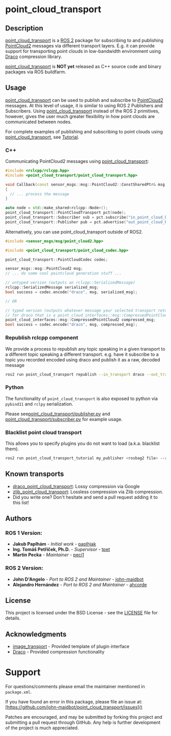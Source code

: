 # point_cloud_transport

## Description

[point_cloud_transport](https://github.com/john-maidbot/point_cloud_transport) is a [ROS 2](https://www.ros.org/) package for subscribing to and publishing [PointCloud2](http://docs.ros.org/latest/api/sensor_msgs/html/msg/PointCloud2.html) messages via different transport layers.
E.g. it can provide support for transporting point clouds in low-bandwidth environment using [Draco](https://github.com/google/draco) compression library.

[point_cloud_transport](https://github.com/john-maidbot/point_cloud_transport) is **NOT yet** released as C++ source code and binary packages via ROS buildfarm.

## Usage

[point_cloud_transport](https://github.com/john-maidbot/point_cloud_transport) can be used to publish and subscribe to [PointCloud2](http://docs.ros.org/latest/api/sensor_msgs/html/msg/PointCloud2.html) messages. At this level of usage, it is similar to using ROS 2 Publishers and Subscribers. Using [point_cloud_transport](https://github.com/john-maidbot/point_cloud_transport) instead of the ROS 2 primitives, however, gives the user much greater flexibility in how point clouds are communicated between nodes.

For complete examples of publishing and subscribing to point clouds using [point_cloud_transport](https://github.com/john-maidbot/point_cloud_transport), see [Tutorial](https://github.com/ahcorde/point_cloud_transport_tutorial).

### C++
Communicating PointCloud2 messages using [point_cloud_transport](https://github.com/john-maidbot/point_cloud_transport):
```cpp
#include <rclcpp/rclcpp.hpp>
#include <point_cloud_transport/point_cloud_transport.hpp>

void Callback(const sensor_msgs::msg::PointCloud2::ConstSharedPtr& msg)
{
  // ... process the message
}

auto node = std::make_shared<rclcpp::Node>();
point_cloud_transport::PointCloudTransport pct(node);
point_cloud_transport::Subscriber sub = pct.subscribe("in_point_cloud_base_topic", 1, Callback);
point_cloud_transport::Publisher pub = pct.advertise("out_point_cloud_base_topic", 1);
```

Alternatively, you can use point_cloud_transport outside of ROS2.

```cpp
#include <sensor_msgs/msg/point_cloud2.hpp>

#include <point_cloud_transport/point_cloud_codec.hpp>

point_cloud_transport::PointCloudCodec codec;

sensor_msgs::msg::PointCloud2 msg;
// ... do some cool pointcloud generation stuff ...

// untyped version (outputs an rclcpp::SerializedMessage)
rclcpp::SerializedMessage serialized_msg;
bool success = codec.encode("draco", msg, serialized_msg);

// OR

// typed version (outputs whatever message your selected transport returns, 
// for draco that is a point_cloud_interfaces::msg::CompressedPointCloud2)
point_cloud_interfaces::msg::CompressedPointCloud2 compressed_msg;
bool success = codec.encode("draco", msg, compressed_msg);

```

### Republish rclcpp component

We provide a process to republish any topic speaking in a given transport to a different topic speaking a different transport.
e.g. have it subscribe to a topic you recorded encoded using draco and publish it as a raw, decoded message

```bash
ros2 run point_cloud_transport republish --in_transport draco --out_transport raw --ros-args --remap in:=input_topic_name --remap out:=ouput_topic_name
```

### Python

The functionality of `point_cloud_transport` is also exposed to python via `pybind11` and `rclpy` serialization.

Please see[point_cloud_transport/publisher.py](point_cloud_transport/publisher.py) and [point_cloud_transport/subscriber.py](point_cloud_transport/subscriber.py) for example usage.

### Blacklist point cloud transport

This allows you to specify plugins you do not want to load (a.k.a. blacklist them).

```bash
ros2 run point_cloud_transport_tutorial my_publisher <rosbag2 file> --ros-args -p /pct/point_cloud/disable_pub_plugins:=["point_cloud_transport/raw"]
```

## Known transports

- [draco_point_cloud_transport](https://wiki.ros.org/draco_point_cloud_transport): Lossy compression via Google
- [zlib_point_cloud_transport](???): Lossless compression via Zlib compression.
- Did you write one? Don't hesitate and send a pull request adding it to this list!

## Authors

### ROS 1 Version:

* **Jakub Paplhám** - *Initial work* - [paplhjak](https://github.com/paplhjak)
* **Ing. Tomáš Petříček, Ph.D.** - *Supervisor* - [tpet](https://github.com/tpet)
* **Martin Pecka** - *Maintainer* - [peci1](https://github.com/peci1)

### ROS 2 Version:

 * **John D'Angelo** - *Port to ROS 2 and Maintainer* - [john-maidbot](https://github.com/john-maidbot)
 * **Alejandro Hernández** - *Port to ROS 2 and Maintainer* - [ahcorde](https://github.com/ahcorde)

## License

This project is licensed under the BSD License - see the [LICENSE](https://github.com/john-maidbot/point_cloud_transport/blob/master/LICENSE) file for details.

## Acknowledgments

* [image_transport](http://wiki.ros.org/image_transport) - Provided template of plugin interface
* [Draco](https://github.com/google/draco) - Provided compression functionality

Support
=======

For questions/comments please email the maintainer mentioned in `package.xml`.

If you have found an error in this package, please file an issue at: [https://github.com/john-maidbot/point_cloud_transport/issues]()

Patches are encouraged, and may be submitted by forking this project and
submitting a pull request through GitHub. Any help is further development of the project is much appreciated.
